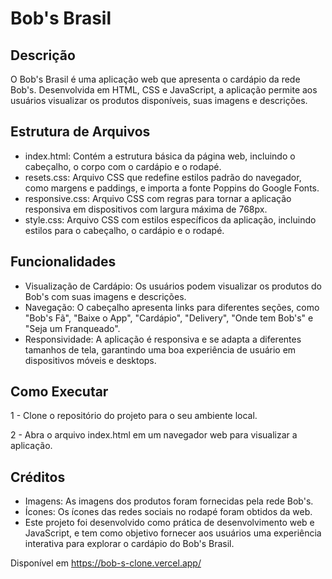 # Bob's Brasil
## Descrição
O Bob's Brasil é uma aplicação web que apresenta o cardápio da rede Bob's. Desenvolvida em HTML, CSS e JavaScript, a aplicação permite aos usuários visualizar os produtos disponíveis, suas imagens e descrições.

## Estrutura de Arquivos
- index.html: Contém a estrutura básica da página web, incluindo o cabeçalho, o corpo com o cardápio e o rodapé.
- resets.css: Arquivo CSS que redefine estilos padrão do navegador, como margens e paddings, e importa a fonte Poppins do Google Fonts.
- responsive.css: Arquivo CSS com regras para tornar a aplicação responsiva em dispositivos com largura máxima de 768px.
- style.css: Arquivo CSS com estilos específicos da aplicação, incluindo estilos para o cabeçalho, o cardápio e o rodapé.

## Funcionalidades
- Visualização de Cardápio: Os usuários podem visualizar os produtos do Bob's com suas imagens e descrições.
- Navegação: O cabeçalho apresenta links para diferentes seções, como "Bob's Fã", "Baixe o App", "Cardápio", "Delivery", "Onde tem Bob's" e "Seja um Franqueado".
- Responsividade: A aplicação é responsiva e se adapta a diferentes tamanhos de tela, garantindo uma boa experiência de usuário em dispositivos móveis e desktops.

## Como Executar
1 - Clone o repositório do projeto para o seu ambiente local.

2 - Abra o arquivo index.html em um navegador web para visualizar a aplicação.

## Créditos
- Imagens: As imagens dos produtos foram fornecidas pela rede Bob's.
- Ícones: Os ícones das redes sociais no rodapé foram obtidos da web.
- Este projeto foi desenvolvido como prática de desenvolvimento web e JavaScript, e tem como objetivo fornecer aos usuários uma experiência interativa para explorar o cardápio do Bob's Brasil.

 
Disponível em https://bob-s-clone.vercel.app/

